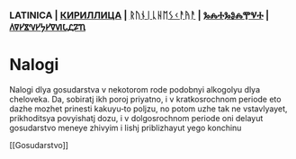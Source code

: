 ### LATINICA | [КИРИЛЛИЦА](../Cyrl/Налоги.md) | [ᚱᚢᚾᛁᚳᚺᛖᛊᚲᚨᚤᚨ](../Runr/ᚾᚨᛚᛟᚷᛁ.md) | [ⰃⰎⰀⰃⰑⰎⰉⰜⰀ](../Glag/Ⱀⰰⰾⱁⰳⰹ.md) | [𐍓𐍠𐍔𐍮𐍝𐍔𐍟𐍔𐍠𐍜𐍡𐍚𐍐𐍴](../Perm/𐍝𐍐𐍛𐍞𐍒𐍙.md)

#  Nalogi

Nalogi dlya gosudarstva v nekotorom rode podobnyi alkogolyu dlya cheloveka. Da, sobiratj ikh poroj priyatno, i v kratkosrochnom periode eto dazhe mozhet prinesti kakuyu‐to poljzu, no potom uzhe tak ne vstavlyayet, prikhoditsya povyishatj dozu, i v dolgosrochnom periode oni delayut gosudarstvo meneye zhivyim i lishj priblizhayut yego konchinu

[[Gosudarstvo]]
